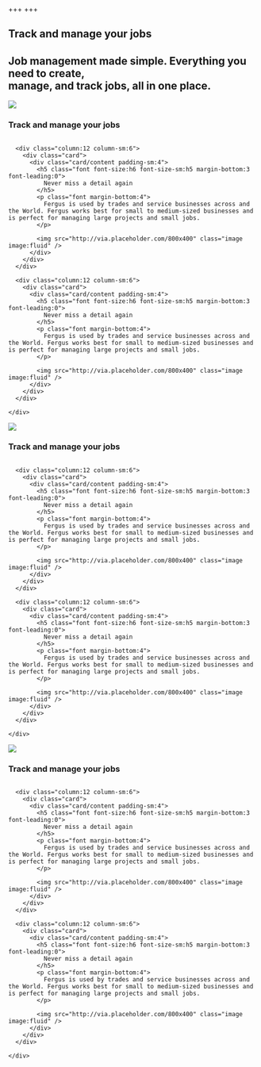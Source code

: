 +++
+++

<section class="fill:primary">
  <div class="wrap wrap:padding-x padding-y:10vh">
    <h1 class="font font-size:h3 font-size-md:h2 font-size-lg:h1 margin-bottom:2 font-leading:0 align:center color:white">
      Track and manage your <span class="font color:yellow font:underline">jobs</span>
    </h1>
    <h2 class="font font-weight:regular font-size:h6 font-size-sm:h5 font-leading:2 align:center color:white">
      Job management made simple. Everything you need to create, <br />manage, and track jobs, all in one place.
    </h2>
  </div>
</section>

<section class="fill:white padding-y:10vh">
  <div class="wrap wrap:padding-x">
    <div class="row:media align-item:middle margin-bottom:4">
      <div class="column margin-right:2">
        <img src="/assets/images/icons/home-new-document-check.svg" class="image image-shape:square image-size:2 image-size-sm:3 margin-bottom:3" />
      </div>
      <div class="column margin-right:2">
        <h3 class="font margin-bottom:3 font-size:h5 font-size-sm:h3 font-leading:0">Track and manage your jobs </h3>
      </div>
    </div>
    <div class="row row-gutter:5">

      <div class="column:12 column-sm:6">
        <div class="card">
          <div class="card/content padding-sm:4">
            <h5 class="font font-size:h6 font-size-sm:h5 margin-bottom:3 font-leading:0">
              Never miss a detail again
            </h5>
            <p class="font margin-bottom:4">
              Fergus is used by trades and service businesses across and the World. Fergus works best for small to medium-sized businesses and is perfect for managing large projects and small jobs.
            </p>

            <img src="http://via.placeholder.com/800x400" class="image image:fluid" />
          </div>
        </div>
      </div>

      <div class="column:12 column-sm:6">
        <div class="card">
          <div class="card/content padding-sm:4">
            <h5 class="font font-size:h6 font-size-sm:h5 margin-bottom:3 font-leading:0">
              Never miss a detail again
            </h5>
            <p class="font margin-bottom:4">
              Fergus is used by trades and service businesses across and the World. Fergus works best for small to medium-sized businesses and is perfect for managing large projects and small jobs.
            </p>

            <img src="http://via.placeholder.com/800x400" class="image image:fluid" />
          </div>
        </div>
      </div>

    </div>
  </div>
</section>


<section class="fill:background padding-y:10vh ">
  <div class="wrap wrap:padding-x">
    <div class="row:media align-item:middle margin-bottom:4">
      <div class="column margin-right:2">
        <img src="/assets/images/icons/home-new-document-check.svg" class="image image-shape:square image-size:2 image-size-sm:3 margin-bottom:3" />
      </div>
      <div class="column margin-right:2">
        <h3 class="font margin-bottom:3 font-size:h5 font-size-sm:h3 font-leading:0">Track and manage your jobs </h3>
      </div>
    </div>
    <div class="row row-gutter:5">

      <div class="column:12 column-sm:6">
        <div class="card">
          <div class="card/content padding-sm:4">
            <h5 class="font font-size:h6 font-size-sm:h5 margin-bottom:3 font-leading:0">
              Never miss a detail again
            </h5>
            <p class="font margin-bottom:4">
              Fergus is used by trades and service businesses across and the World. Fergus works best for small to medium-sized businesses and is perfect for managing large projects and small jobs.
            </p>

            <img src="http://via.placeholder.com/800x400" class="image image:fluid" />
          </div>
        </div>
      </div>

      <div class="column:12 column-sm:6">
        <div class="card">
          <div class="card/content padding-sm:4">
            <h5 class="font font-size:h6 font-size-sm:h5 margin-bottom:3 font-leading:0">
              Never miss a detail again
            </h5>
            <p class="font margin-bottom:4">
              Fergus is used by trades and service businesses across and the World. Fergus works best for small to medium-sized businesses and is perfect for managing large projects and small jobs.
            </p>

            <img src="http://via.placeholder.com/800x400" class="image image:fluid" />
          </div>
        </div>
      </div>

    </div>
  </div>
</section>


<section class="fill:white padding-y:10vh ">
  <div class="wrap wrap:padding-x">
    <div class="row:media align-item:middle margin-bottom:4">
      <div class="column margin-right:2">
        <img src="/assets/images/icons/home-new-document-check.svg" class="image image-shape:square image-size:2 image-size-sm:3 margin-bottom:3" />
      </div>
      <div class="column margin-right:2">
        <h3 class="font margin-bottom:3 font-size:h5 font-size-sm:h3 font-leading:0">Track and manage your jobs </h3>
      </div>
    </div>
    <div class="row row-gutter:5">

      <div class="column:12 column-sm:6">
        <div class="card">
          <div class="card/content padding-sm:4">
            <h5 class="font font-size:h6 font-size-sm:h5 margin-bottom:3 font-leading:0">
              Never miss a detail again
            </h5>
            <p class="font margin-bottom:4">
              Fergus is used by trades and service businesses across and the World. Fergus works best for small to medium-sized businesses and is perfect for managing large projects and small jobs.
            </p>

            <img src="http://via.placeholder.com/800x400" class="image image:fluid" />
          </div>
        </div>
      </div>

      <div class="column:12 column-sm:6">
        <div class="card">
          <div class="card/content padding-sm:4">
            <h5 class="font font-size:h6 font-size-sm:h5 margin-bottom:3 font-leading:0">
              Never miss a detail again
            </h5>
            <p class="font margin-bottom:4">
              Fergus is used by trades and service businesses across and the World. Fergus works best for small to medium-sized businesses and is perfect for managing large projects and small jobs.
            </p>

            <img src="http://via.placeholder.com/800x400" class="image image:fluid" />
          </div>
        </div>
      </div>

    </div>
  </div>
</section>
